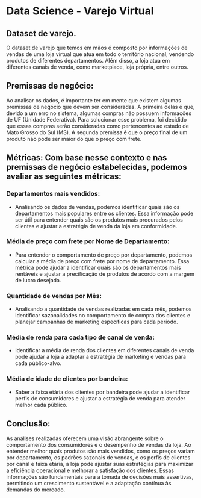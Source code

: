 # Data Science - Varejo Virtual 

## Dataset de varejo.
O dataset de varejo que temos em mãos é composto por informações de vendas de uma loja virtual que atua em todo o território nacional, vendendo produtos de diferentes departamentos. Além disso, a loja atua em diferentes canais de venda, como marketplace, loja própria, entre outros.

## Premissas de negócio: 
Ao analisar os dados, é importante ter em mente que existem algumas premissas de negócio que devem ser consideradas. A primeira delas é que, devido a um erro no sistema, algumas compras não possuem informações de UF (Unidade Federativa). Para solucionar esse problema, foi decidido que essas compras serão consideradas como pertencentes ao estado de Mato Grosso do Sul (MS). A segunda premissa é que o preço final de um produto não pode ser maior do que o preço com frete.

## Métricas: Com base nesse contexto e nas premissas de negócio estabelecidas, podemos avaliar as seguintes métricas:
### Departamentos mais vendidos: 
- Analisando os dados de vendas, podemos identificar quais são os departamentos mais populares entre os clientes. Essa informação pode ser útil para entender quais são os produtos mais procurados pelos clientes e ajustar a estratégia de venda da loja em conformidade.
### Média de preço com frete por Nome de Departamento: 
- Para entender o comportamento de preço por departamento, podemos calcular a média de preço com frete por nome de departamento. Essa métrica pode ajudar a identificar quais são os departamentos mais rentáveis e ajustar a precificação de produtos de acordo com a margem de lucro desejada.
### Quantidade de vendas por Mês: 
- Analisando a quantidade de vendas realizadas em cada mês, podemos identificar sazonalidades no comportamento de compra dos clientes e planejar campanhas de marketing específicas para cada período.
### Média de renda para cada tipo de canal de venda:
- Identificar a média de renda dos clientes em diferentes canais de venda pode ajudar a loja a adaptar a estratégia de marketing e vendas para cada público-alvo.
### Média de idade de clientes por bandeira: 
- Saber a faixa etária dos clientes por bandeira pode ajudar a identificar perfis de consumidores e ajustar a estratégia de venda para atender melhor cada público.
## Conclusão:
As análises realizadas oferecem uma visão abrangente sobre o comportamento dos consumidores e o desempenho de vendas da loja. Ao entender melhor quais produtos são mais vendidos, como os preços variam por departamento, os padrões sazonais de vendas, e os perfis de clientes por canal e faixa etária, a loja pode ajustar suas estratégias para maximizar a eficiência operacional e melhorar a satisfação dos clientes. Essas informações são fundamentais para a tomada de decisões mais assertivas, permitindo um crescimento sustentável e a adaptação contínua às demandas do mercado.

